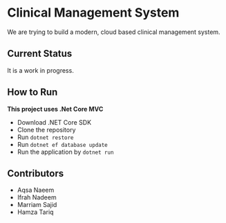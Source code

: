 # Clinical Management System

We are trying to build a modern, cloud based clinical management system.

## Current Status

It is a work in progress.

## How to Run

**This project uses .Net Core MVC**
*   Download .NET Core SDK
*   Clone the repository
*   Run `dotnet restore`
*   Run `dotnet ef database update`
*   Run the application by `dotnet run`

## Contributors

*   Aqsa Naeem
*   Ifrah Nadeem
*   Marriam Sajid
*   Hamza Tariq
